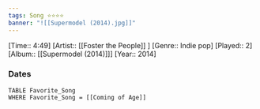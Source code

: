 ```yaml
---
tags: Song ⭐⭐⭐⭐ 
banner: "![[Supermodel (2014).jpg]]"
---
```

[Time:: 4:49]
[Artist:: [[Foster the People]] ]
[Genre:: Indie pop]
[Played:: 2]
[Album:: [[Supermodel (2014)]]]
[Year:: 2014]
### Dates
````dataview
TABLE Favorite_Song
WHERE Favorite_Song = [[Coming of Age]]
````
